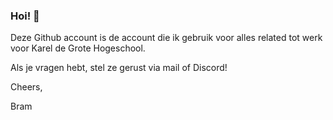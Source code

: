 ### Hoi! 👋

Deze Github account is de account die ik gebruik voor alles related tot werk voor Karel de Grote Hogeschool.

Als je vragen hebt, stel ze gerust via mail of Discord!

Cheers,

Bram
